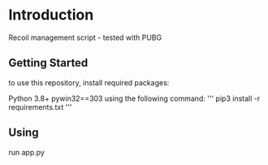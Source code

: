 # Introduction
Recoil management script - tested with PUBG

## Getting Started
to use this repository, install required packages:

Python 3.8+
pywin32==303
using the following command:
'''
pip3 install -r requirements.txt
'''
## Using
run app.py
